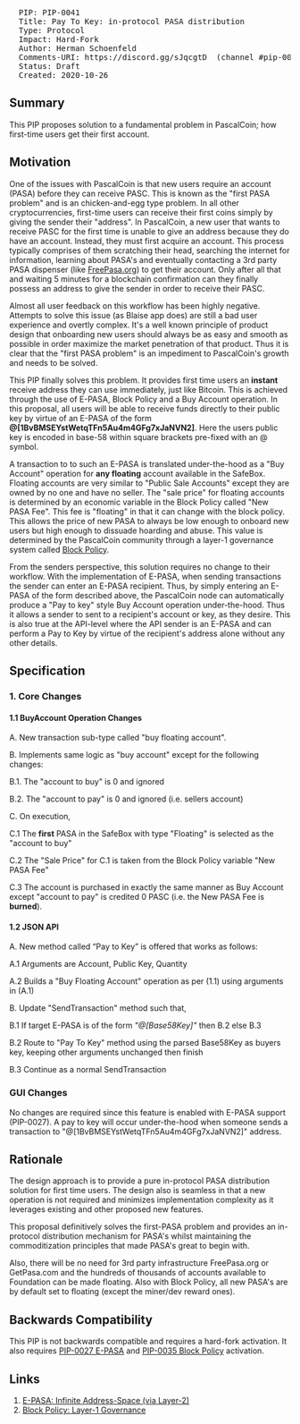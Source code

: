 <pre>
  PIP: PIP-0041
  Title: Pay To Key: in-protocol PASA distribution
  Type: Protocol
  Impact: Hard-Fork
  Author: Herman Schoenfeld <herman@sphere10.com>
  Comments-URI: https://discord.gg/sJqcgtD  (channel #pip-0041)
  Status: Draft
  Created: 2020-10-26
</pre>

## Summary

This PIP proposes solution to a fundamental problem in PascalCoin; how first-time users get their first account.

## Motivation

One of the issues with PascalCoin is that new users require an account (PASA) before they can receive PASC. This is known as the "first PASA problem" and is an chicken-and-egg type problem. In all other cryptocurrencies, first-time users can receive their first coins simply by giving the sender their "address". In PascalCoin, a new user that wants to receive PASC for the first time is unable to give an address because they do have an account.  Instead, they must first acquire an account. This process typically comprises of them scratching their head, searching the internet for information, learning about PASA's and eventually contacting a 3rd party PASA dispenser (like [FreePasa.org](https://freepasa.org)) to get their account. Only after all that and waiting 5 minutes for a blockchain confirmation can they finally possess an address to give the sender in order to receive their PASC.

Almost all user feedback on this workflow has been highly negative. Attempts to solve this issue (as Blaise app does) are still a bad user experience and overtly complex. It's a well known principle of product design that onboarding new users should always be as easy and smooth as possible in order maximize the market penetration of that product. Thus it is clear that the "first PASA problem" is an impediment to PascalCoin's growth and needs to be solved. 

This PIP finally solves this problem. It provides first time users an **instant** receive address they can use immediately, just like Bitcoin. This is achieved through the use of E-PASA, Block Policy and a Buy Account operation. In this proposal, all users will be able to receive funds directly to their public key by virtue of an E-PASA of the form **@[1BvBMSEYstWetqTFn5Au4m4GFg7xJaNVN2]**. Here the users public key is encoded in base-58 within square brackets pre-fixed with an @ symbol.

A transaction to to such an E-PASA is translated under-the-hood as a "Buy Account" operation for **any floating** account available in the SafeBox. Floating accounts are very similar to "Public Sale Accounts" except they are owned by no one and have no seller.  The "sale price" for floating accounts is determined by an economic variable in the Block Policy called "New PASA Fee". This fee is "floating" in that it can change with the block policy. This allows the price of new  PASA to always be low enough to onboard new users but high enough to dissuade hoarding and abuse. This value is determined by the PascalCoin community through a layer-1 governance system called [Block Policy][2].

From the senders perspective, this solution requires no change to their workflow. With the implementation of E-PASA, when sending transactions the sender can enter an E-PASA recipient. Thus, by simply entering an E-PASA of the form described above, the PascalCoin node can automatically produce a "Pay to key" style Buy Account operation under-the-hood. Thus it allows a sender to sent to a recipient's account or key, as they desire. This is also true at the API-level where the API sender is an E-PASA and can perform a Pay to Key by virtue of the recipient's address alone without any other details.

## Specification

### 1. Core Changes

#### 1.1 BuyAccount Operation Changes

A. New transaction sub-type called "buy floating account".

B. Implements same logic as "buy account" except for the following changes:

   B.1. The "account to buy" is 0 and ignored
   
   B.2. The "account to pay" is 0 and ignored (i.e. sellers account)
   
C. On execution,

   C.1 The **first** PASA in the SafeBox with type "Floating" is selected as the "account to buy"
   
   C.2 The "Sale Price" for C.1 is taken from the Block Policy variable "New PASA Fee"
   
   C.3 The account is purchased in exactly the same manner as Buy Account except "account to pay" is credited 0 PASC (i.e. the New PASA Fee is **burned**).

#### 1.2 JSON API

A. New method called “Pay to Key” is offered that works as follows:

   A.1 Arguments are Account, Public Key, Quantity
   
   A.2 Builds a "Buy Floating Account" operation  as per (1.1) using arguments in (A.1)


B. Update "SendTransaction" method such that,

   B.1 If target E-PASA is of the form *"@[Base58Key]"* then B.2 else B.3
   
   B.2 Route to "Pay To Key" method using the parsed Base58Key as buyers key, keeping other arguments unchanged then finish

   B.3 Continue as a normal SendTransaction

### GUI Changes

No changes are required since this feature is enabled with E-PASA support (PIP-0027).   A pay to key will occur under-the-hood when someone sends a transaction to "@[1BvBMSEYstWetqTFn5Au4m4GFg7xJaNVN2]" address.

## Rationale

The design approach is to provide a pure in-protocol PASA distribution solution for first time users. The design also is seamless in that a new operation is not required and minimizes implementation complexity as it leverages existing and other proposed new features.

This proposal definitively solves the first-PASA problem and provides an in-protocol distribution mechanism for PASA's whilst maintaining the commoditization principles that made PASA's great to begin with. 

Also, there will be no need for 3rd party infrastructure FreePasa.org or GetPasa.com and the hundreds of thousands of accounts available to Foundation can be made floating. Also with Block Policy, all new PASA's are by default set to floating (except the miner/dev reward ones).

## Backwards Compatibility

This PIP is not backwards compatible and requires a hard-fork activation. It also requires [PIP-0027 E-PASA][1] and [PIP-0035 Block Policy][2] activation.

## Links

1. [E-PASA: Infinite Address-Space (via Layer-2)][1]
2. [Block Policy: Layer-1 Governance][2]

[1]: https://github.com/PascalCoin/PascalCoin/blob/master/PIP/PIP-0027.md
[2]: https://github.com/PascalCoin/PascalCoin/blob/master/PIP/PIP-0035.md

